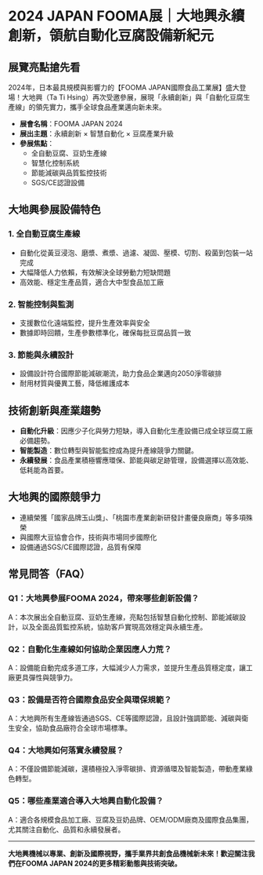 # 2024 JAPAN FOOMA展｜大地興永續創新，領航自動化豆腐設備新紀元

## 展覽亮點搶先看

2024年，日本最具規模與影響力的【FOOMA JAPAN國際食品工業展】盛大登場！大地興（Ta Ti Hsing）再次受邀參展，展現「永續創新」與「自動化豆腐生產線」的領先實力，攜手全球食品產業邁向新未來。

- **展會名稱**：FOOMA JAPAN 2024
- **展出主題**：永續創新 × 智慧自動化 × 豆腐產業升級
- **參展焦點**：
  - 全自動豆腐、豆奶生產線
  - 智慧化控制系統
  - 節能減碳與品質監控技術
  - SGS/CE認證設備

## 大地興參展設備特色

### 1. 全自動豆腐生產線
- 自動化從黃豆浸泡、磨漿、煮漿、過濾、凝固、壓模、切割、殺菌到包裝一站完成
- 大幅降低人力依賴，有效解決全球勞動力短缺問題
- 高效能、穩定生產品質，適合大中型食品加工廠

### 2. 智能控制與監測
- 支援數位化遠端監控，提升生產效率與安全
- 數據即時回饋，生產參數標準化，確保每批豆腐品質一致

### 3. 節能與永續設計
- 設備設計符合國際節能減碳潮流，助力食品企業邁向2050淨零碳排
- 耐用材質與優異工藝，降低維護成本

## 技術創新與產業趨勢

- **自動化升級**：因應少子化與勞力短缺，導入自動化生產設備已成全球豆腐工廠必備趨勢。
- **智能製造**：數位轉型與智能監控成為提升產線競爭力關鍵。
- **永續發展**：食品產業積極響應環保、節能與碳足跡管理，設備選擇以高效能、低耗能為首要。

## 大地興的國際競爭力

- 連續榮獲「國家品牌玉山獎」、「桃園市產業創新研發計畫優良廠商」等多項殊榮
- 與國際大豆協會合作，技術與市場同步國際化
- 設備通過SGS/CE國際認證，品質有保障

## 常見問答（FAQ）

### Q1：大地興參展FOOMA 2024，帶來哪些創新設備？
A：本次展出全自動豆腐、豆奶生產線，亮點包括智慧自動化控制、節能減碳設計，以及全面品質監控系統，協助客戶實現高效穩定與永續生產。

### Q2：自動化生產線如何協助企業因應人力荒？
A：設備能自動完成多道工序，大幅減少人力需求，並提升生產品質穩定度，讓工廠更具彈性與競爭力。

### Q3：設備是否符合國際食品安全與環保規範？
A：大地興所有生產線皆通過SGS、CE等國際認證，且設計強調節能、減碳與衛生安全，協助食品廠符合全球市場標準。

### Q4：大地興如何落實永續發展？
A：不僅設備節能減碳，還積極投入淨零碳排、資源循環及智能製造，帶動產業綠色轉型。

### Q5：哪些產業適合導入大地興自動化設備？
A：適合各規模食品加工廠、豆腐及豆奶品牌、OEM/ODM廠商及國際食品集團，尤其關注自動化、品質和永續發展者。

---

**大地興機械以專業、創新及國際視野，攜手業界共創食品機械新未來！歡迎關注我們在FOOMA JAPAN 2024的更多精彩動態與技術突破。**
